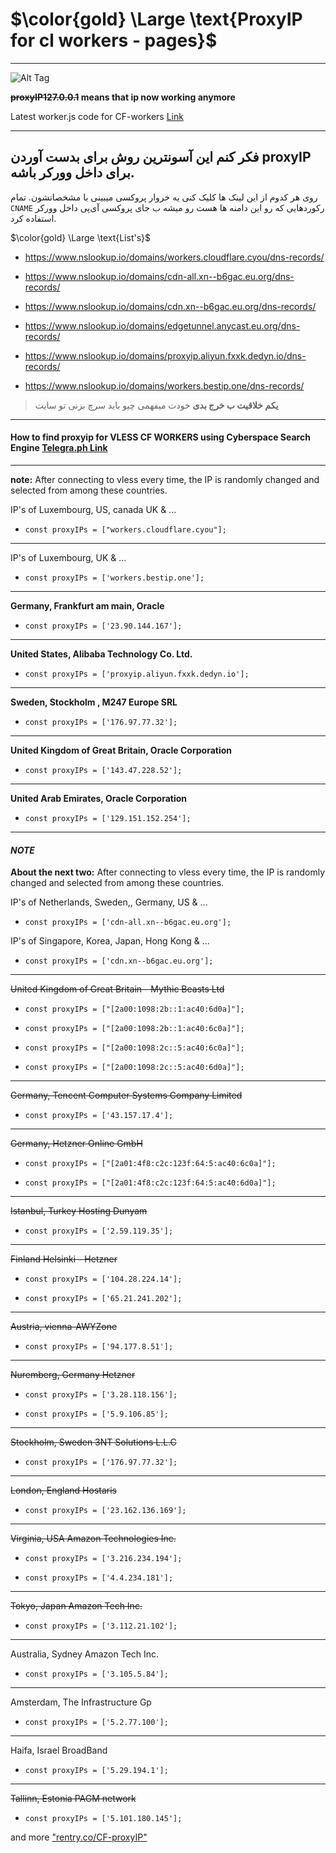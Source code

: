#  $\color{gold} \Large \text{ProxyIP for cl workers - pages}$

----
![Alt Tag](https://i.imgur.com/PYV4crq.png "FUCKOFF")

**~~proxyIP127.0.0.1~~ means that ip now working anymore**

Latest worker.js code for CF-workers [Link](https://rentry.co/8March)

------
## فکر کنم این آسونترین روش برای بدست آوردن proxyIP برای داخل وورکر باشه.
روی هر کدوم از این لینک ها کلیک کنی یه خروار پروکسی میبینی با مشخصاتشون.
تمام `CNAME` رکوردهایی که رو این دامنه ها هست رو میشه ب جای پروکسی آی‌پی داخل وورکر استفاده کرد.


$\color{gold} \Large \text{List's}$
- https://www.nslookup.io/domains/workers.cloudflare.cyou/dns-records/

- https://www.nslookup.io/domains/cdn-all.xn--b6gac.eu.org/dns-records/

- https://www.nslookup.io/domains/cdn.xn--b6gac.eu.org/dns-records/

- https://www.nslookup.io/domains/edgetunnel.anycast.eu.org/dns-records/

- https://www.nslookup.io/domains/proxyip.aliyun.fxxk.dedyn.io/dns-records/
- https://www.nslookup.io/domains/workers.bestip.one/dns-records/



> **یکم خلاقیت ب خرج بدی** خودت میفهمی چیو باید سرچ بزنی تو سایت

----
#### How to find proxyip for VLESS CF WORKERS using Cyberspace Search Engine [Telegra.ph Link](https://telegra.ph/How-to-find-proxy-ip-for-VLESS-CF-WORKER-01-06)
------

**note:** After connecting to vless every time, the IP is randomly changed and selected from among these countries.

IP's of Luxembourg, US, canada UK & ...
-     const proxyIPs = ["workers.cloudflare.cyou"];
----

IP's of Luxembourg, UK & ...
-     const proxyIPs = ['workers.bestip.one'];
----
**Germany, Frankfurt am main, Oracle**
-     const proxyIPs = ['23.90.144.167'];
------

**United States, Alibaba Technology Co. Ltd.**
-     const proxyIPs = ['proxyip.aliyun.fxxk.dedyn.io'];
----
**Sweden, Stockholm , M247 Europe SRL**
-     const proxyIPs = ['176.97.77.32'];
----
**United Kingdom of Great Britain, Oracle Corporation**
-     const proxyIPs = ['143.47.228.52'];
----
**United Arab Emirates, Oracle Corporation**
-     const proxyIPs = ['129.151.152.254'];
------

 #### *NOTE*
**About the next two:** After connecting to vless every time, the IP is randomly changed and selected from among these countries.

IP's of Netherlands, Sweden,, Germany, US & ...
-     const proxyIPs = ['cdn-all.xn--b6gac.eu.org'];

IP's of Singapore, Korea, Japan, Hong Kong & ...
-     const proxyIPs = ['cdn.xn--b6gac.eu.org'];
----
~~United Kingdom of Great Britain - Mythic Beasts Ltd~~
-     const proxyIPs = ["[2a00:1098:2b::1:ac40:6d0a]"];
-     const proxyIPs = ["[2a00:1098:2b::1:ac40:6c0a]"];
-     const proxyIPs = ["[2a00:1098:2c::5:ac40:6c0a]"];
-     const proxyIPs = ["[2a00:1098:2c::5:ac40:6d0a]"];
- - - -
~~Germany, Tencent Computer Systems Company Limited~~
-     const proxyIPs = ['43.157.17.4'];
- - - -
~~Germany, Hetzner Online GmbH~~
-     const proxyIPs = ["[2a01:4f8:c2c:123f:64:5:ac40:6c0a]"];
-     const proxyIPs = ["[2a01:4f8:c2c:123f:64:5:ac40:6d0a]"];
- - - -
~~Istanbul, Turkey Hosting Dunyam~~
-     const proxyIPs = ['2.59.119.35'];
- - - -
~~Finland Helsinki - Hetzner~~
-     const proxyIPs = ['104.28.224.14'];   
-     const proxyIPs = ['65.21.241.202'];
- - - -
~~Austria, vienna-AWYZone~~
-     const proxyIPs = ['94.177.8.51'];
- - - -
~~Nuremberg, Germany Hetzner~~
-     const proxyIPs = ['3.28.118.156'];
-     const proxyIPs = ['5.9.106.85'];
- - - -
~~Stockholm, Sweden 3NT Solutions  L.L.C~~
-     const proxyIPs = ['176.97.77.32'];
- - - -
~~London, England Hostaris~~
-     const proxyIPs = ['23.162.136.169'];
- - - -
~~Virginia, USA Amazon Technologies Inc.~~
-     const proxyIPs = ['3.216.234.194'];
-     const proxyIPs = ['4.4.234.181'];
----
~~Tokyo, Japan Amazon Tech Inc.~~
-     const proxyIPs = ['3.112.21.102'];
----
Australia, Sydney Amazon Tech Inc.
-     const proxyIPs = ['3.105.5.84'];
----
Amsterdam, The Infrastructure Gp
-     const proxyIPs = ['5.2.77.100'];
----
Haifa, Israel BroadBand
-     const proxyIPs = ['5.29.194.1'];
----
~~Tallinn, Estonia PAGM network~~
-     const proxyIPs = ['5.101.180.145'];

and more ["rentry.co/CF-proxyIP"](https://rentry.co/CF-proxyIP)
